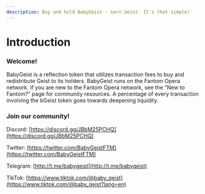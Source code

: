 ```yaml
---
description: Buy and hold BabyGeist - earn Geist. It's that simple!
---
```


# Introduction

### Welcome!

BabyGeist is a reflection token that utilizes transaction fees to buy and redistribute Geist to its holders. BabyGeist runs on the Fantom Opera network. If you are new to the Fantom Opera network, see the “New to Fantom?” page for community resources. A percentage of every transaction involving the bGeist token goes towards deepening liquidity. 

### Join our community!

Discord: [https://discord.gg/JBbM25PCHQ](https://discord.gg/JBbM25PCHQ)

Twitter: [https://twitter.com/BabyGeistFTM](https://twitter.com/BabyGeistFTM)

Telegram: [http://t.me/babygeist](http://t.me/babygeist)

TikTok: [https://www.tiktok.com/@baby_geist](https://www.tiktok.com/@baby_geist?lang=en)
